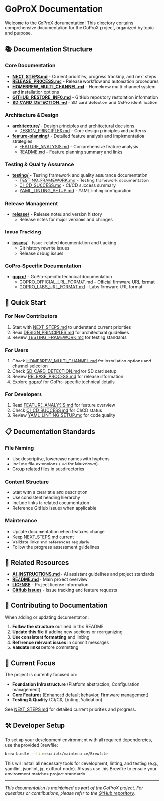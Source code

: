 # GoProX Documentation

Welcome to the GoProX documentation! This directory contains comprehensive documentation for the GoProX project, organized by topic and purpose.

## 📚 Documentation Structure

### **Core Documentation**
- **[NEXT_STEPS.md](NEXT_STEPS.md)** - Current priorities, progress tracking, and next steps
- **[RELEASE_PROCESS.md](RELEASE_PROCESS.md)** - Release workflow and automation procedures
- **[HOMEBREW_MULTI_CHANNEL.md](HOMEBREW_MULTI_CHANNEL.md)** - Homebrew multi-channel system and installation options
- **[GITHUB_RESTORE_INFO.md](GITHUB_RESTORE_INFO.md)** - GitHub repository restoration information
- **[SD_CARD_DETECTION.md](SD_CARD_DETECTION.md)** - SD card detection and GoPro identification

### **Architecture & Design**
- **[architecture/](architecture/)** - Design principles and architectural decisions
  - [DESIGN_PRINCIPLES.md](architecture/DESIGN_PRINCIPLES.md) - Core design principles and patterns
- **[feature-planning/](feature-planning/)** - Detailed feature analysis and implementation strategies
  - [FEATURE_ANALYSIS.md](feature-planning/FEATURE_ANALYSIS.md) - Comprehensive feature analysis
  - [README.md](feature-planning/README.md) - Feature planning summary and links

### **Testing & Quality Assurance**
- **[testing/](testing/)** - Testing framework and quality assurance documentation
  - [TESTING_FRAMEWORK.md](testing/TESTING_FRAMEWORK.md) - Testing framework documentation
  - [CI_CD_SUCCESS.md](testing/CI_CD_SUCCESS.md) - CI/CD success summary
  - [YAML_LINTING_SETUP.md](testing/YAML_LINTING_SETUP.md) - YAML linting configuration

### **Release Management**
- **[release/](release/)** - Release notes and version history
  - Release notes for major versions and changes

### **Issue Tracking**
- **[issues/](issues/)** - Issue-related documentation and tracking
  - Git history rewrite issues
  - Release debug issues

### **GoPro-Specific Documentation**
- **[gopro/](gopro/)** - GoPro-specific technical documentation
  - [GOPRO_OFFICIAL_URL_FORMAT.md](gopro/GOPRO_OFFICIAL_URL_FORMAT.md) - Official firmware URL format
  - [GOPRO_LABS_URL_FORMAT.md](gopro/GOPRO_LABS_URL_FORMAT.md) - Labs firmware URL format

## 🚀 Quick Start

### **For New Contributors**
1. Start with [NEXT_STEPS.md](NEXT_STEPS.md) to understand current priorities
2. Read [DESIGN_PRINCIPLES.md](architecture/DESIGN_PRINCIPLES.md) for architectural guidelines
3. Review [TESTING_FRAMEWORK.md](testing/TESTING_FRAMEWORK.md) for testing standards

### **For Users**
1. Check [HOMEBREW_MULTI_CHANNEL.md](HOMEBREW_MULTI_CHANNEL.md) for installation options and channel selection
2. Check [SD_CARD_DETECTION.md](SD_CARD_DETECTION.md) for SD card setup
3. Review [RELEASE_PROCESS.md](RELEASE_PROCESS.md) for release information
4. Explore [gopro/](gopro/) for GoPro-specific technical details

### **For Developers**
1. Read [FEATURE_ANALYSIS.md](feature-planning/FEATURE_ANALYSIS.md) for feature overview
2. Check [CI_CD_SUCCESS.md](testing/CI_CD_SUCCESS.md) for CI/CD status
3. Review [YAML_LINTING_SETUP.md](testing/YAML_LINTING_SETUP.md) for code quality

## 📋 Documentation Standards

### **File Naming**
- Use descriptive, lowercase names with hyphens
- Include file extensions (`.md` for Markdown)
- Group related files in subdirectories

### **Content Structure**
- Start with a clear title and description
- Use consistent heading hierarchy
- Include links to related documentation
- Reference GitHub issues when applicable

### **Maintenance**
- Update documentation when features change
- Keep [NEXT_STEPS.md](NEXT_STEPS.md) current
- Validate links and references regularly
- Follow the progress assessment guidelines

## 🔗 Related Resources

- **[AI_INSTRUCTIONS.md](../AI_INSTRUCTIONS.md)** - AI assistant guidelines and project standards
- **[README.md](../README.md)** - Main project overview
- **[LICENSE](../LICENSE)** - Project license information
- **[GitHub Issues](https://github.com/fxstein/GoProX/issues)** - Issue tracking and feature requests

## 📝 Contributing to Documentation

When adding or updating documentation:

1. **Follow the structure** outlined in this README
2. **Update this file** if adding new sections or reorganizing
3. **Use consistent formatting** and linking
4. **Reference relevant issues** in commit messages
5. **Validate links** before committing

## 🎯 Current Focus

The project is currently focused on:
- **Foundation Infrastructure** (Platform abstraction, Configuration management)
- **Core Features** (Enhanced default behavior, Firmware management)
- **Testing & Quality** (CI/CD, Linting, Validation)

See [NEXT_STEPS.md](NEXT_STEPS.md) for detailed current priorities and progress.

## 🛠️ Developer Setup

To set up your development environment with all required dependencies, use the provided Brewfile:

```zsh
brew bundle --file=scripts/maintenance/Brewfile
```

This will install all necessary tools for development, linting, and testing (e.g., yamllint, jsonlint, jq, exiftool, node). Always use this Brewfile to ensure your environment matches project standards.

---

*This documentation is maintained as part of the GoProX project. For questions or contributions, please refer to the [GitHub repository](https://github.com/fxstein/GoProX).* 